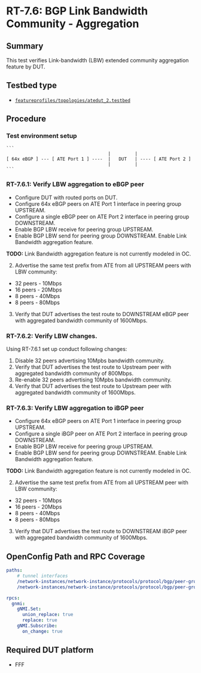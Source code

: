 # RT-7.6: BGP Link Bandwidth Community - Aggregation

## Summary

This test verifies Link-bandwidth (LBW) extended community aggregation feature by DUT.

## Testbed type

*  [`featureprofiles/topologies/atedut_2.testbed`](https://github.com/openconfig/featureprofiles/blob/main/topologies/atedut_2.testbed)

## Procedure

### Test environment setup

    ```
                                          |         |
    [ 64x eBGP ] --- [ ATE Port 1 ] ----  |   DUT   | ---- [ ATE Port 2 ]
                                          |         |
    ```

### RT-7.6.1: Verify LBW aggregation to eBGP peer

* Configure DUT with routed ports on DUT.
* Configure 64x eBGP peers on ATE Port 1 interface in peering group UPSTREAM.
* Configure a single eBGP peer on ATE Port 2 interface in peering group DOWNSTREAM.
* Enable BGP LBW receive for peering group UPSTREAM.
* Enable BGP LBW send for peering group DOWNSTREAM. Enable Link Bandwidth aggregation feature.

**TODO:** Link Bandwidth aggregation feature is not currently modeled in OC.

2. Advertise the same test prefix from ATE from all UPSTREAM peers with LBW community:
  * 32 peers - 10Mbps
  * 16 peers - 20Mbps
  * 8 peers - 40Mbps
  * 8 peers - 80Mbps

3. Verify that DUT advertises the test route to DOWNSTREAM eBGP peer with aggregated bandwidth community of 1600Mbps.

### RT-7.6.2: Verify LBW changes.
Using RT-7.6.1 set up conduct following changes:

1) Disable 32 peers advertising 10Mpbs bandwidth community.
2) Verify that DUT advertises the test route to Upstream peer with aggregated bandwidth community of 800Mbps.
3) Re-enable 32 peers advertising 10Mpbs bandwidth community.
4) Verify that DUT advertises the test route to Upstream peer with aggregated bandwidth community of 1600Mbps.

### RT-7.6.3: Verify LBW aggregation to iBGP peer

* Configure 64x eBGP peers on ATE Port 1 interface in peering group UPSTREAM.
* Configure a single iBGP peer on ATE Port 2 interface in peering group DOWNSTREAM.
* Enable BGP LBW receive for peering group UPSTREAM.
* Enable BGP LBW send for peering group DOWNSTREAM. Enable Link Bandwidth aggregation feature.

**TODO:** Link Bandwidth aggregation feature is not currently modeled in OC.

2. Advertise the same test prefix from ATE from all UPSTREAM peer with LBW community:
  * 32 peers - 10Mbps
  * 16 peers - 20Mbps
  * 8 peers - 40Mbps
  * 8 peers - 80Mbps

3. Verify that DUT advertises the test route to DOWNSTREAM iBGP peer with aggregated bandwidth community of 1600Mbps.

## OpenConfig Path and RPC Coverage

```yaml
paths:
    # tunnel interfaces
    /network-instances/network-instance/protocols/protocol/bgp/peer-groups/peer-group/afi-safis/afi-safi/use-multiple-paths/ebgp/link-bandwidth-ext-community/config/enabled:
    /network-instances/network-instance/protocols/protocol/bgp/peer-groups/peer-group/afi-safis/afi-safi/use-multiple-paths/ibgp/link-bandwidth-ext-community/config/enabled:

rpcs:
  gnmi:
    gNMI.Set:
      union_replace: true
      replace: true
    gNMI.Subscribe:
      on_change: true
```

## Required DUT platform

* FFF